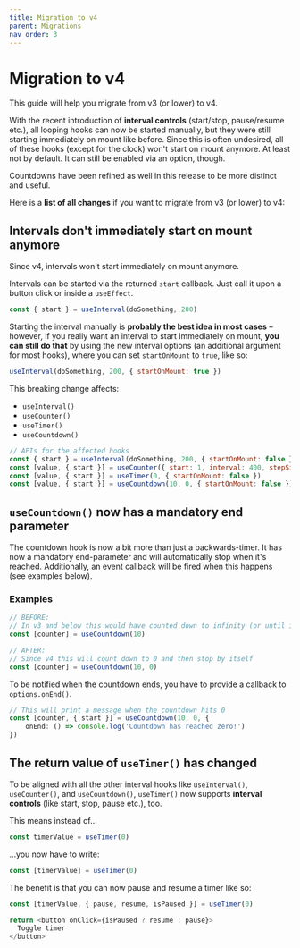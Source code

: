 ```yaml
---
title: Migration to v4
parent: Migrations
nav_order: 3
---
```


# Migration to v4

This guide will help you migrate from v3 (or lower) to v4. 

With the recent introduction of **interval controls** (start/stop, pause/resume etc.),
all looping hooks can now be started manually, but they were still starting immediately on
mount like before. Since this is often undesired, all of these hooks (except for the clock)
won't start on mount anymore. At least not by default. It can still be enabled via an option, though.

Countdowns have been refined as well in this release to be more distinct and useful.

Here is a **list of all changes** if you want to migrate from v3 (or lower) to v4:

## Intervals don't immediately start on mount anymore

Since v4, intervals won't start immediately on mount anymore.

Intervals can be started via the returned `start` callback.
Just call it upon a button click or inside a `useEffect`.

```javascript
const { start } = useInterval(doSomething, 200)
```

Starting the interval manually is **probably the best idea in most cases** –
however, if you really want an interval to start immediately on mount, **you can still do that** by using the new interval options (an additional argument for most hooks), where you can set `startOnMount` to `true`, like so:

```javascript
useInterval(doSomething, 200, { startOnMount: true })
```

This breaking change affects:

- `useInterval()`
- `useCounter()`
- `useTimer()`
- `useCountdown()`

```javascript
// APIs for the affected hooks
const { start } = useInterval(doSomething, 200, { startOnMount: false })
const [value, { start }] = useCounter({ start: 1, interval: 400, stepSize: 2, startOnMount: false })
const [value, { start }] = useTimer(0, { startOnMount: false })
const [value, { start }] = useCountdown(10, 0, { startOnMount: false })
```

## `useCountdown()` now has a mandatory end parameter

The countdown hook is now a bit more than just a backwards-timer. It has now a
mandatory end-parameter and will automatically stop when it's reached. 
Additionally, an event callback will be fired when this happens (see examples below).

### Examples

```typescript jsx
// BEFORE:
// In v3 and below this would have counted down to infinity (or until it's manually stopped)
const [counter] = useCountdown(10)

// AFTER:
// Since v4 this will count down to 0 and then stop by itself
const [counter] = useCountdown(10, 0)
```

To be notified when the countdown ends, you have to provide a callback to `options.onEnd()`.

```typescript jsx
// This will print a message when the countdown hits 0
const [counter, { start }] = useCountdown(10, 0, { 
    onEnd: () => console.log('Countdown has reached zero!')
})
```

## The return value of `useTimer()` has changed

To be aligned with all the other interval hooks like `useInterval()`, `useCounter()`, and `useCountdown()`,
`useTimer()` now supports **interval controls** (like start, stop, pause etc.), too.

This means instead of…

```javascript
const timerValue = useTimer(0)
```

…you now have to write:

```javascript
const [timerValue] = useTimer(0)
```

The benefit is that you can now pause and resume a timer like so:

```javascript
const [timerValue, { pause, resume, isPaused }] = useTimer(0)

return <button onClick={isPaused ? resume : pause}>
  Toggle timer
</button>
```
